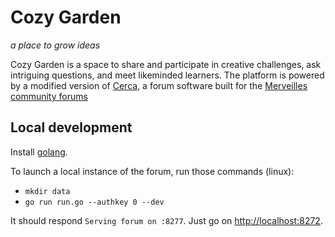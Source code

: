 # Cozy Garden
_a place to grow ideas_

Cozy Garden is a space to share and participate in creative challenges, ask intriguing questions, and meet likeminded learners. The platform is powered by a modified version of [Cerca](https://github.com/cblgh/cerca), a forum software built for the [Merveilles community forums](https://forum.merveilles.town)

## Local development

Install [golang](https://go.dev/).

To launch a local instance of the forum, run those commands (linux):

- `mkdir data`
- `go run run.go --authkey 0 --dev`

It should respond `Serving forum on :8277`. Just go on [http://localhost:8272](http://localhost:8272).
